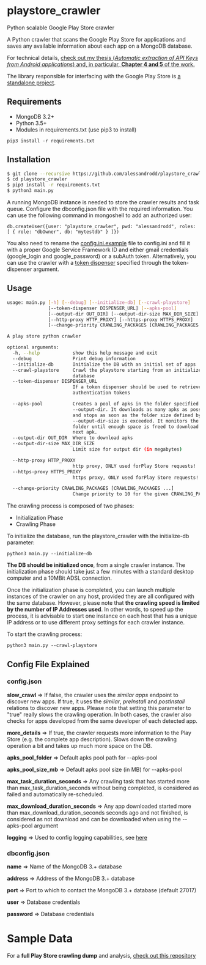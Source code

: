 # playstore_crawler
Python scalable Google Play Store crawler

A Python crawler that scans the Google Play Store for applications and saves any available information about each app on a MongoDB database.

For technical details, [check out my thesis (_Automatic extraction of API Keys from Android applications_) and, in particular, **Chapter 4 and 5** of the work.](https://goo.gl/uryZeA)

The library responsible for interfacing with the Google Play Store is [a standalone project](https://github.com/alessandrodd/googleplay_api).

## Requirements

- MongoDB 3.2+
- Python 3.5+
- Modules in requirements.txt (use pip3 to install)
```
pip3 install -r requirements.txt
```

## Installation

```bash
$ git clone --recursive https://github.com/alessandrodd/playstore_crawler.git
$ cd playstore_crawler
$ pip3 install -r requirements.txt
$ python3 main.py
```

A running MongoDB instance is needed to store the crawler results and task queue. Configure the dbconfig.json file with the required information.
You can use the following command in mongoshell to add an authorized user:

    db.createUser({user: "playstore_crawler", pwd: "alessandrodd", roles: [ { role: "dbOwner", db: "mytestdb" } ]})

You also need to rename the [config.ini.example](googleplay_api/googleplay_api/config.ini.example) file to config.ini and fill it with a proper Google Service Framework ID and either gmail credentials (google_login and google_password) or a subAuth token.
Alternatively, you can use the crawler with a [token dispenser](https://github.com/yeriomin/token-dispenser) specified through the token-dispenser argument.

## Usage

```bash
usage: main.py [-h] [--debug] [--initialize-db] [--crawl-playstore]
               [--token-dispenser DISPENSER_URL] [--apks-pool]
               [--output-dir OUT_DIR] [--output-dir-size MAX_DIR_SIZE]
               [--http-proxy HTTP_PROXY] [--https-proxy HTTPS_PROXY]
               [--change-priority CRAWLING_PACKAGES [CRAWLING_PACKAGES ...]]

A play store python crawler

optional arguments:
  -h, --help            show this help message and exit
  --debug               Print debug information
  --initialize-db       Initialize the DB with an initial set of apps
  --crawl-playstore     Crawl the playstore starting from an initialized
                        database
  --token-dispenser DISPENSER_URL
                        If a token dispenser should be used to retrieve
                        authentication tokens

  --apks-pool           Creates a pool of apks in the folder specified by
                        --output-dir. It downloads as many apks as possible
                        and stops as soon as the folder size defined by
                        --output-dir-size is exceeded. It monitors the output
                        folder until enough space is freed to download the
                        next apk.
  --output-dir OUT_DIR  Where to download apks
  --output-dir-size MAX_DIR_SIZE
                        Limit size for output dir (in megabytes)

  --http-proxy HTTP_PROXY
                        http proxy, ONLY used forPlay Store requests!
  --https-proxy HTTPS_PROXY
                        https proxy, ONLY used forPlay Store requests!

  --change-priority CRAWLING_PACKAGES [CRAWLING_PACKAGES ...]
                        Change priority to 10 for the given CRAWLING_PACKAGES
```


The crawling process is composed of two phases:
- Initialization Phase
- Crawling Phase

To initialize the database, run the playstore_crawler with the initialize-db parameter:

    python3 main.py --initialize-db

**The DB should be initialized once**, from a single crawler instance.
The initialization phase should take just a few minutes with a standard desktop computer and a 10MBit ADSL connection.

Once the initialization phase is completed, you can launch multiple instances of the crawler on any host, provided they are all configured with the same database.
However, please note that **the crawling speed is limited by the number of IP Addresses used**. In other words, to speed up the process, it is advisable to start one instance on each host that has a unique IP address or to use different proxy settings for each crawler instance.

To start the crawling process:

    python3 main.py --crawl-playstore

## Config File Explained
### config.json

**slow_crawl** => If false, the crawler uses the _similar apps_ endpoint to discover new apps. If true, it uses the _similar_, _preInstall_ and _postInstall_ relations to discover new apps. Please note that setting this parameter to "true" really slows the crawling operation. In both cases, the crawler also checks for apps developed from the same developer of each detected app.

**more_details** => If true, the crawler requests more information to the Play Store (e.g. the complete app description). Slows down the crawling operation a bit and takes up much more space on the DB.

**apks_pool_folder** => Default apks pool path for --apks-pool

**apks_pool_size_mb** => Default apks pool size (in MB) for --apks-pool

**max_task_duration_seconds** => Any crawling task that has started more than max_task_duration_seconds without being completed, is considered as failed and automatically re-scheduled.

**max_download_duration_seconds** => Any app downloaded started more than max_download_duration_seconds seconds ago and not finished, is considered as not download and can be downloaded when using the --apks-pool argument

**logging** => Used to config logging capabilities, see [here](https://docs.python.org/3/howto/logging.html)


### dbconfig.json

**name** => Name of the MongoDB 3.+ database

**address** => Address of the MongoDB 3.+ database

**port** => Port to which to contact the MongoDB 3.+ database (default 27017)

**user** => Database credentials

**password** => Database credentials

# Sample Data

For a **full Play Store crawling dump** and analysis, [check out this repository](https://github.com/alessandrodd/playstore_graph_analysis)